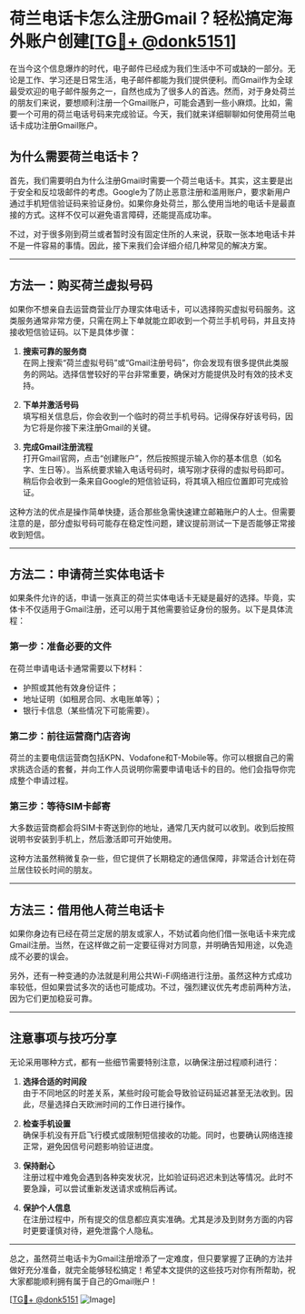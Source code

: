 # 荷兰电话卡怎么注册Gmail？轻松搞定海外账户创建[[TG💪+ @donk5151](https://t.me/s/donk5151)]

在当今这个信息爆炸的时代，电子邮件已经成为我们生活中不可或缺的一部分。无论是工作、学习还是日常生活，电子邮件都能为我们提供便利。而Gmail作为全球最受欢迎的电子邮件服务之一，自然也成为了很多人的首选。然而，对于身处荷兰的朋友们来说，要想顺利注册一个Gmail账户，可能会遇到一些小麻烦。比如，需要一个可用的荷兰电话号码来完成验证。今天，我们就来详细聊聊如何使用荷兰电话卡成功注册Gmail账户。

## 为什么需要荷兰电话卡？

首先，我们需要明白为什么注册Gmail时需要一个荷兰电话卡。其实，这主要是出于安全和反垃圾邮件的考虑。Google为了防止恶意注册和滥用账户，要求新用户通过手机短信验证码来验证身份。如果你身处荷兰，那么使用当地的电话卡是最直接的方式。这样不仅可以避免语言障碍，还能提高成功率。

不过，对于很多刚到荷兰或者暂时没有固定住所的人来说，获取一张本地电话卡并不是一件容易的事情。因此，接下来我们会详细介绍几种常见的解决方案。

---

## 方法一：购买荷兰虚拟号码

如果你不想亲自去运营商营业厅办理实体电话卡，可以选择购买虚拟号码服务。这类服务通常非常方便，只需在网上下单就能立即收到一个荷兰手机号码，并且支持接收短信验证码。以下是具体步骤：

1. **搜索可靠的服务商**  
   在网上搜索“荷兰虚拟号码”或“Gmail注册号码”，你会发现有很多提供此类服务的网站。选择信誉较好的平台非常重要，确保对方能提供及时有效的技术支持。

2. **下单并激活号码**  
   填写相关信息后，你会收到一个临时的荷兰手机号码。记得保存好该号码，因为它将是你接下来注册Gmail的关键。

3. **完成Gmail注册流程**  
   打开Gmail官网，点击“创建账户”，然后按照提示输入你的基本信息（如名字、生日等）。当系统要求输入电话号码时，填写刚才获得的虚拟号码即可。稍后你会收到一条来自Google的短信验证码，将其填入相应位置即可完成验证。

这种方法的优点是操作简单快捷，适合那些急需快速建立邮箱账户的人士。但需要注意的是，部分虚拟号码可能存在稳定性问题，建议提前测试一下是否能够正常接收到短信。

---

## 方法二：申请荷兰实体电话卡

如果条件允许的话，申请一张真正的荷兰实体电话卡无疑是最好的选择。毕竟，实体卡不仅适用于Gmail注册，还可以用于其他需要验证身份的服务。以下是具体流程：

### 第一步：准备必要的文件
在荷兰申请电话卡通常需要以下材料：
- 护照或其他有效身份证件；
- 地址证明（如租房合同、水电账单等）；
- 银行卡信息（某些情况下可能需要）。

### 第二步：前往运营商门店咨询
荷兰的主要电信运营商包括KPN、Vodafone和T-Mobile等。你可以根据自己的需求挑选合适的套餐，并向工作人员说明你需要申请电话卡的目的。他们会指导你完成整个申请过程。

### 第三步：等待SIM卡邮寄
大多数运营商都会将SIM卡寄送到你的地址，通常几天内就可以收到。收到后按照说明书安装到手机上，然后激活即可开始使用。

这种方法虽然稍微复杂一些，但它提供了长期稳定的通信保障，非常适合计划在荷兰居住较长时间的朋友。

---

## 方法三：借用他人荷兰电话卡

如果你身边有已经在荷兰定居的朋友或家人，不妨试着向他们借一张电话卡来完成Gmail注册。当然，在这样做之前一定要征得对方同意，并明确告知用途，以免造成不必要的误会。

另外，还有一种变通的办法就是利用公共Wi-Fi网络进行注册。虽然这种方式成功率较低，但如果尝试多次的话也可能成功。不过，强烈建议优先考虑前两种方法，因为它们更加稳妥可靠。

---

## 注意事项与技巧分享

无论采用哪种方式，都有一些细节需要特别注意，以确保注册过程顺利进行：

1. **选择合适的时间段**  
   由于不同地区的时差关系，某些时段可能会导致验证码延迟甚至无法收到。因此，尽量选择白天欧洲时间的工作日进行操作。

2. **检查手机设置**  
   确保手机没有开启飞行模式或限制短信接收的功能。同时，也要确认网络连接正常，避免因信号问题影响验证进度。

3. **保持耐心**  
   注册过程中难免会遇到各种突发状况，比如验证码迟迟未到达等情况。此时不要急躁，可以尝试重新发送请求或稍后再试。

4. **保护个人信息**  
   在注册过程中，所有提交的信息都应真实准确。尤其是涉及到财务方面的内容时更要谨慎对待，避免泄露个人隐私。

---

总之，虽然荷兰电话卡为Gmail注册增添了一定难度，但只要掌握了正确的方法并做好充分准备，就完全能够轻松搞定！希望本文提供的这些技巧对你有所帮助，祝大家都能顺利拥有属于自己的Gmail账户！

[[TG💪+ @donk5151](https://t.me/s/donk5151) ![Image](https://i.postimg.cc/rwNCRYN7/Snipaste-2025-04-30-17-27-05.png)]
